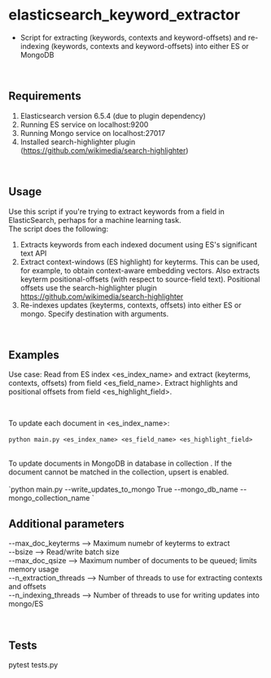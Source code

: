 # elasticsearch_keyword_extractor
- Script for extracting (keywords, contexts and keyword-offsets) and re-indexing (keywords, contexts and keyword-offsets) into either ES or MongoDB</br>

</br>

## Requirements
1) Elasticsearch version 6.5.4 (due to plugin dependency)</br>
2) Running ES service on localhost:9200</br>
3) Running Mongo service on localhost:27017</br>
3) Installed search-highlighter plugin (https://github.com/wikimedia/search-highlighter)</br>

</br>

## Usage
Use this script if you're trying to extract keywords from a field in ElasticSearch, perhaps for a machine learning task.</br>
The script does the following: </br>
1) Extracts keywords from each indexed document using ES's significant text API</br>
2) Extract context-windows (ES highlight) for keyterms. This can be used, for example, to obtain context-aware embedding vectors. Also
   extracts keyterm positional-offsets (with respect to source-field text). Positional offsets use the search-highlighter plugin
   https://github.com/wikimedia/search-highlighter</br>
3) Re-indexes updates (keyterms, contexts, offsets) into either ES or mongo. Specify destination with arguments.</br>

</br>

## Examples

Use case: Read from ES index <es_index_name> and extract (keyterms, contexts, offsets) from field <es_field_name>.
Extract highlights and positional offsets from field <es_highlight_field>. </br>

</br>

To update each document in <es_index_name>: </br>
</br>
`python main.py <es_index_name> <es_field_name> <es_highlight_field>` </br>

</br>
To update documents in MongoDB in database <mongo_db_name> in collection <mongo_collection_name>. If the document cannot
be matched in the collection, upsert is enabled. </br>
</br>
`python main.py <es_index_name> <es_field_name> <es_highlight_field> --write_updates_to_mongo True --mongo_db_name <mongo_db_name> --mongo_collection_name <mongo_collection_name>` </br>


## Additional parameters
--max_doc_keyterms      --> Maximum numebr of keyterms to extract</br>
--bsize                 --> Read/write batch size</br>
--max_doc_qsize         --> Maximum number of documents to be queued; limits memory usage</br>
--n_extraction_threads  --> Number of threads to use for extracting contexts and offsets</br>
--n_indexing_threads    --> Number of threads to use for writing updates into mongo/ES</br>

</br>

## Tests
pytest tests.py </br>